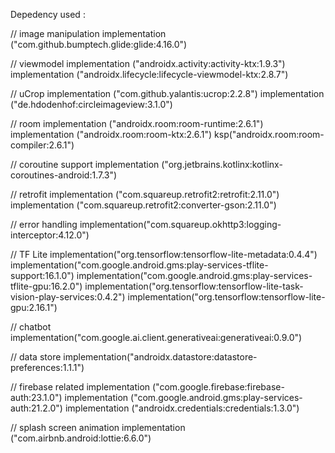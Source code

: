 Depedency used :

// image manipulation
implementation ("com.github.bumptech.glide:glide:4.16.0")

// viewmodel
implementation ("androidx.activity:activity-ktx:1.9.3")
implementation ("androidx.lifecycle:lifecycle-viewmodel-ktx:2.8.7")

// uCrop
implementation ("com.github.yalantis:ucrop:2.2.8")
implementation ("de.hdodenhof:circleimageview:3.1.0")

// room
implementation ("androidx.room:room-runtime:2.6.1")
implementation ("androidx.room:room-ktx:2.6.1")
ksp("androidx.room:room-compiler:2.6.1")

// coroutine support
implementation ("org.jetbrains.kotlinx:kotlinx-coroutines-android:1.7.3")

// retrofit
implementation ("com.squareup.retrofit2:retrofit:2.11.0")
implementation ("com.squareup.retrofit2:converter-gson:2.11.0")

// error handling
implementation("com.squareup.okhttp3:logging-interceptor:4.12.0")

// TF Lite
implementation("org.tensorflow:tensorflow-lite-metadata:0.4.4")
implementation("com.google.android.gms:play-services-tflite-support:16.1.0")
implementation("com.google.android.gms:play-services-tflite-gpu:16.2.0")
implementation("org.tensorflow:tensorflow-lite-task-vision-play-services:0.4.2")
implementation("org.tensorflow:tensorflow-lite-gpu:2.16.1")

// chatbot
implementation("com.google.ai.client.generativeai:generativeai:0.9.0")

// data store
implementation("androidx.datastore:datastore-preferences:1.1.1")

// firebase related
implementation ("com.google.firebase:firebase-auth:23.1.0")
implementation ("com.google.android.gms:play-services-auth:21.2.0")
implementation ("androidx.credentials:credentials:1.3.0")

// splash screen animation
implementation ("com.airbnb.android:lottie:6.6.0")
